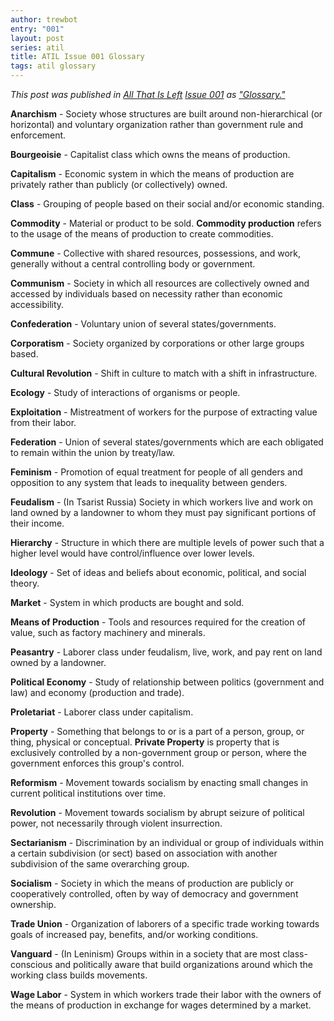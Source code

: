 ```yaml
---
author: trewbot
entry: "001"
layout: post
series: atil
title: ATIL Issue 001 Glossary
tags: atil glossary
---
```


*This post was published in [All That Is Left](https://atil.xyz)
[Issue 001](https://atil.xyz/issue/001) as
["Glossary."](https://atil.xyz/issue/001.pdf)*

**Anarchism** - Society whose structures are built around non-hierarchical (or
horizontal) and voluntary organization rather than government rule and
enforcement.

**Bourgeoisie** - Capitalist class which owns the means of production.

**Capitalism** - Economic system in which the means of production are privately
rather than publicly (or collectively) owned.

**Class** - Grouping of people based on their social and/or economic standing.

**Commodity** - Material or product to be sold. **Commodity production** refers
to the usage of the means of production to create commodities.

**Commune** - Collective with shared resources, possessions, and work, generally
without a central controlling body or government.

**Communism** - Society in which all resources are collectively owned and
accessed by individuals based on necessity rather than economic accessibility.

**Confederation** - Voluntary union of several states/governments.

**Corporatism** - Society organized by corporations or other large groups based.

**Cultural Revolution** - Shift in culture to match with a shift in
infrastructure.

**Ecology** - Study of interactions of organisms or people.

**Exploitation** - Mistreatment of workers for the purpose of extracting value
from their labor.

**Federation** - Union of several states/governments which are each obligated to
remain within the union by treaty/law.

**Feminism** - Promotion of equal treatment for people of all genders and
opposition to any system that leads to inequality between genders.

**Feudalism** - (In Tsarist Russia) Society in which workers live and work on
land owned by a landowner to whom they must pay significant portions of their
income.

**Hierarchy** - Structure in which there are multiple levels of power such that
a higher level would  have control/influence over lower levels.

**Ideology** - Set of ideas and beliefs about economic, political, and social
theory.

**Market** - System in which products are bought and sold.

**Means of Production** - Tools and resources required for the creation of
value, such as factory machinery and minerals.

**Peasantry** - Laborer class under feudalism, live, work, and pay rent on land
owned by a landowner.

**Political Economy** - Study of relationship between politics (government and
law) and economy (production and trade).

**Proletariat** - Laborer class under capitalism.

**Property** - Something that belongs to or is a part of a person, group, or
thing, physical or conceptual. **Private Property** is property that is
exclusively controlled by a non-government group or person, where the government
enforces this group's control.

**Reformism** - Movement towards socialism by enacting small changes in current
political institutions over time.

**Revolution** - Movement towards socialism by abrupt seizure of political
power, not necessarily through violent insurrection.

**Sectarianism** - Discrimination by an individual or group of individuals
within a certain subdivision (or sect) based on association with another
subdivision of the same overarching group.

**Socialism** - Society in which the means of production are publicly or
cooperatively controlled, often by way of democracy and government ownership.

**Trade Union** - Organization of laborers of a specific trade working towards
goals of increased pay, benefits, and/or working conditions.

**Vanguard** - (In Leninism) Groups within in a society that are most
class-conscious and politically aware that build organizations around which the
working class builds movements.

**Wage Labor** - System in which workers trade their labor with the owners of
the means of production in exchange for wages determined by a market.

